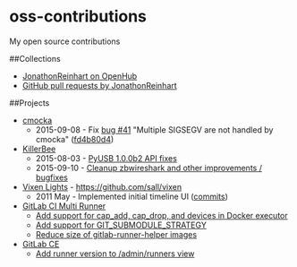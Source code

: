 # oss-contributions
My open source contributions

##Collections

- [JonathonReinhart on OpenHub](https://www.openhub.net/accounts/JonathonReinhart)
- [GitHub pull requests by JonathonReinhart](https://github.com/pulls?q=is:pr+author:JonathonReinhart)


##Projects

- [cmocka](https://cmocka.org/)
   - 2015-09-08 - Fix [bug #41](https://open.cryptomilk.org/issues/41) "Multiple SIGSEGV are not handled by cmocka" ([fd4b80d4](https://git.cryptomilk.org/projects/cmocka.git/commit/?id=fd4b80d4504563f8b4d4f518b3122d17a669d1ed))
- [KillerBee](https://github.com/riverloopsec/killerbee)
   - 2015-08-03 - [PyUSB 1.0.0b2 API fixes](https://github.com/riverloopsec/killerbee/pull/47)
   - 2015-09-10 - [Cleanup zbwireshark and other improvements / bugfixes](https://github.com/riverloopsec/killerbee/pull/51)
- [Vixen Lights](http://www.vixenlights.com/) - https://github.com/sall/vixen
   - 2011 May - Implemented initial timeline UI ([commits](https://github.com/sall/vixen/commits?author=JonathonReinhart))
- [GitLab CI Multi Runner](https://gitlab.com/gitlab-org/gitlab-ci-multi-runner)
   - [Add support for cap_add, cap_drop, and devices in Docker executor](https://gitlab.com/gitlab-org/gitlab-ci-multi-runner/merge_requests/91)
   - [Add support for GIT_SUBMODULE_STRATEGY](https://gitlab.com/gitlab-org/gitlab-ci-multi-runner/merge_requests/443)
   - [Reduce size of gitlab-runner-helper images](https://gitlab.com/gitlab-org/gitlab-ci-multi-runner/merge_requests/456)
- [GitLab CE](https://gitlab.com/gitlab-org/gitlab-ce)
   - [Add runner version to /admin/runners view](https://gitlab.com/gitlab-org/gitlab-ce/merge_requests/8733)
